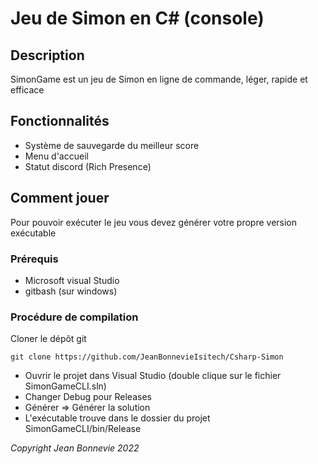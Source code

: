 # Jeu de Simon en C# (console)
## Description
SimonGame est un jeu de Simon en ligne de commande, léger, rapide et efficace

## Fonctionnalités
 * Système de sauvegarde du meilleur score
 * Menu d'accueil
 * Statut discord (Rich Presence)

## Comment jouer
Pour pouvoir exécuter le jeu vous devez générer votre propre version exécutable
### Prérequis
 * Microsoft visual Studio
 * gitbash (sur windows)

### Procédure de compilation
Cloner le dépôt git
```
git clone https://github.com/JeanBonnevieIsitech/Csharp-Simon
```
 * Ouvrir le projet dans Visual Studio (double clique sur le fichier SimonGameCLI.sln)
 * Changer Debug pour Releases
 * Générer => Générer la solution
 * L'exécutable trouve dans le dossier du projet SimonGameCLI/bin/Release 

*Copyright Jean Bonnevie* 
*2022*
